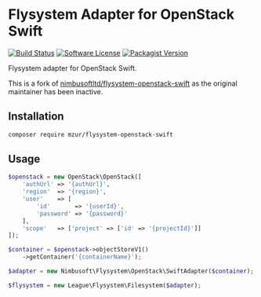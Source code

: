 # Flysystem Adapter for OpenStack Swift

[![Build Status](https://img.shields.io/travis/mzur/flysystem-openstack-swift/master.svg?style=flat-square)](https://travis-ci.org/mzur/flysystem-openstack-swift)
[![Software License](https://img.shields.io/badge/license-MIT-brightgreen.svg?style=flat-square)](LICENSE)
[![Packagist Version](https://img.shields.io/packagist/v/mzur/flysystem-openstack-swift.svg?style=flat-square)](https://packagist.org/packages/mzur/flysystem-openstack-swift)

Flysystem adapter for OpenStack Swift.

This is a fork of [nimbusoftltd/flysystem-openstack-swift](https://github.com/nimbusoftltd/flysystem-openstack-swift) as the original maintainer has been inactive.

## Installation

```bash
composer require mzur/flysystem-openstack-swift
```
## Usage

```php
$openstack = new OpenStack\OpenStack([
    'authUrl' => '{authUrl}',
    'region'  => '{region}',
    'user'    => [
        'id'       => '{userId}',
        'password' => '{password}'
    ],
    'scope'   => ['project' => ['id' => '{projectId}']]
]);

$container = $openstack->objectStoreV1()
    ->getContainer('{containerName}');

$adapter = new Nimbusoft\Flysystem\OpenStack\SwiftAdapter($container);

$flysystem = new League\Flysystem\Filesystem($adapter);
```
